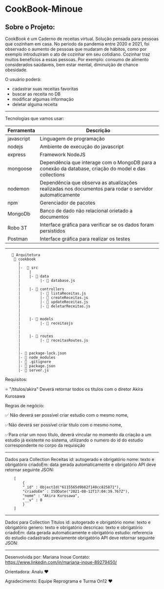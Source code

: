 # CookBook-Minoue
## Sobre o Projeto:

CookBook é um Caderno de receitas virtual. Solução pensada para pessoas que cozinham em casa.
No periodo da pandemia entre 2020 e 2021, foi observado o aumento de pessoas que mudaram de hábitos, 
como por exemplo introduziram o ato de cozinhar em seu cotidiano. 
Cozinhar traz muitos benefícios a essas pessoas. Por exemplo: consumo de alimento considerados saúdaveis,
bem estar mental, diminuição de chance obesidade. 

O usuário poderá:
- cadastrar suas receitas favoritas
- buscar as receita no DB
- modificar algumas informação
- deletar alguma receita

_______________________________
Tecnologias que vamos usar:

|Ferramenta |	Descrição |
|-|-|
| javascript |	Linguagem de programação
|nodejs	| Ambiente de execução do javascript
|express	|Framework NodeJS
|mongoose|	Dependência que interage com o MongoDB para a conexão da database, criação do model e das collections
|nodemon	|Dependência que observa as atualizações realizadas nos documentos para rodar o servidor automaticamente
|npm |Gerenciador de pacotes
|MongoDb	|Banco de dado não relacional orietado a documentos
|Robo 3T	|Interface gráfica para verificar se os dados foram persistidos
|Postman	|Interface gráfica para realizar os testes

___________________________________________


       📁 Arquitetura
        📁 cookbook
          |
          |-  📁 src
          |    |
          |    |- 📁 data
          |         |- 📄 database.js
          |
          |    |- 📁 controllers
          |         |- 📄 listaReceitas.js
          |         |- 📄 createReceitas.js
          |         |- 📄 updateReceitas.js
          |         |- 📄 deletarReceitas.js
          |         
          |
          |    |- 📁 models
          |         |- 📄 receitasjs
          |       
          |
          |    |- 📁 routes
          |         |- 📄 receitasRoutes.js 
          |       
          |
          |- 📄 package-lock.json
          |- 📄 node_modules
          |- 📄 .gitignore
          |- 📄 package.json
          |- 📄 server.js






Requisitos:

⭐ "/titulos/akira" Deverá retornar todos os títulos com o diretor Akira Kurosawa



Regras de negócio:

✅ Não deverá ser possível criar estudio com o mesmo nome,

✅Não deverá ser possível criar título com o mesmo nome,

✅Para criar um novo título, deverá vincular no momento da criação a um estudio já existente no sistema, utilizando o numero do id do estudio correspondente no corpo da requisição

____________________________________
Dados para Collection Receitas
id: autogerado e obrigatório
nome: texto e obrigatório
criadoEm: data gerada automaticamente e obrigatório
API deve retornar seguinte JSON:

        [
            {
            "_id" : ObjectId("6115565d9b82f148cc825871"),
            "criadoEm" : ISODate("2021-08-12T17:04:39.767Z"),
            "nome" : "Akira Kurosawa",
            "__v" : 0
            }
        ]
___________

Dados para Collection Titulos
id: autogerado e obrigatório
nome: texto e obrigatório
genero: texto e obrigatório
descricao: texto e obrigatório
criadoEm: data gerada automaticamente e obrigatório
estudio: referencia do estudio cadastrado previamente obrigatório
API deve retornar seguinte JSON:


_______________________     

Desenvolvida por: Mariana Inoue 
Contato: https://www.linkedin.com/in/mariana-inoue-89279450/

Orientadora: Analu :heart: 

Agradecimento: Equipe Reprograma e Turma On12 :heart: 
